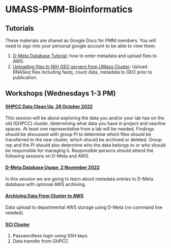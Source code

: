 # UMASS-PMM-Bioinformatics
## Tutorials
These materials are shared as Google Docs for PMM members. You will need to sign into your personal google account to be able to view them.
1) [D-Meta Database Tutorial](https://docs.google.com/document/d/1-4CtVQVi1NndnSaiZLkmd72AcA6bWLN5QboKlty3bow/edit#heading=h.eec4vsk5dr50): how to enter metadata and upload files to AWS.
2) [Uploading files to NIH GEO servers from UMass Cluster](https://docs.google.com/document/d/10uSW0J0OT6VzZE-bgrsPcA1pqqDnwtxyMrPeOUiAPVg/edit): Upload RNASeq files including fastq, count data, metadata to GEO prior to publication.

## Workshops (Wednesdays 1-3 PM)
#### [GHPCC Data Clean Up, 26 October 2022](2022/10/files.md)
This session will be about exploring the data you and/or your lab has on the old (GHPCC) cluster, determining what data you have in project and nearline spaces. At least one representative from a lab will be needed. Findings should be discussed with group PI to determine which files should be transferred to the new cluster, which should be archived or deleted. Group rep and the PI should also determine who the data belongs to or who should be responsible for managing it. Responsible persons should attend the following sessions on D-Meta and AWS.  
#### [D-Meta Database Usage, 2 November 2022](2022/11/dmeta.md)
In this session we are going to learn about metadata entries to D-Meta database with optional AWS archiving.
#### [Archiving Data From Cluster to AWS](2022/11/aws.md)
Data upload to departmental AWS storage using D-Meta (no command line needed).
#### [SCI Cluster](2022/11/sci.md)
1) Passwordless login using SSH keys.
2) Data transfer from GHPCC

